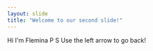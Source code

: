 ```yaml
---
layout: slide
title: "Welcome to our second slide!"
---
```

Hi I'm Flemina P S
Use the left arrow to go back!
